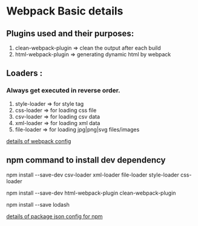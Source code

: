 # Webpack Basic details

## Plugins used and their purposes:

1. clean-webpack-plugin => clean the output after each build
2. html-webpack-plugin  => generating dynamic html by webpack

## Loaders :
### Always get executed in reverse order.

1. style-loader => for style tag
2. css-loader   => for loading css file
3. csv-loader   => for loading csv data
4. xml-loader   => for loading xml data
5. file-loader  => for loading jpg|png|svg files/images

[details of webpack config](../webpack.config.js)

## npm command to install dev dependency 

npm install --save-dev csv-loader xml-loader file-loader style-loader css-loader

npm install --save-dev html-webpack-plugin clean-webpack-plugin 

npm install --save lodash

[details of package json config for npm](../package.json)